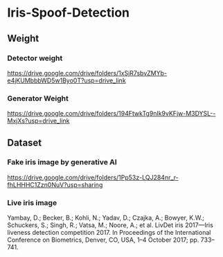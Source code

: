 # Iris-Spoof-Detection

## Weight
### Detector weight
https://drive.google.com/drive/folders/1xSjR7sbvZMYb-e4jKUMbbbWD5w1Byo0T?usp=drive_link

### Generator Weight
https://drive.google.com/drive/folders/194FtwkTg9nIk9vKFjw-M3DYSL--MxjXs?usp=drive_link

## Dataset
### Fake iris image by generative AI
https://drive.google.com/drive/folders/1Pp53z-LQJ284nr_r-fhLHHHC1Zzn0NuV?usp=sharing

### Live iris image
Yambay, D.; Becker, B.; Kohli, N.; Yadav, D.; Czajka, A.; Bowyer, K.W.; Schuckers, S.; Singh, R.; Vatsa, M.; Noore, A.; et al. LivDet iris 2017—Iris liveness detection competition 2017. In Proceedings of the International Conference on Biometrics, Denver, CO, USA, 1–4 October 2017; pp. 733–741.